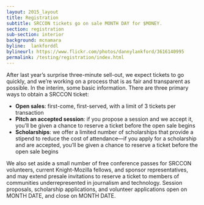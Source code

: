 ```yaml
---
layout: 2015_layout
title: Registration
subtitle: SRCCON tickets go on sale MONTH DAY for $MONEY.
section: registration
sub-section: interior
background: mcnamara
byline:  lankforddl
bylineurl: https://www.flickr.com/photos/dannylankford/3616140995
permalink: /testing/registration/index.html
---
```

After last year’s surprise three-minute sell-out, we expect tickets to go quickly, and we’re working on a process that is as fair and transparent as possible. In the interim, some basic information. There are three primary ways to obtain a SRCCON ticket:

* **Open sales**: first-come, first-served, with a limit of 3 tickets per transaction
* **Pitch an accepted session**: if you propose a session and we accept it, you’ll be given a chance to reserve a ticket before the open sale begins
* **Scholarships**: we offer a limited number of scholarships that provide a stipend to reduce the cost of attendance—if you apply for a scholarship and are accepted, you’ll be given a chance to reserve a ticket before the open sale begins

We also set aside a small number of free conference passes for SRCCON volunteers, current Knight-Mozilla fellows, and sponsor representatives, and may extend presale invitations to reserve a ticket to members of communities underrepresented in journalism and technology. Session proposals, scholarship applications, and volunteer applications open on MONTH DATE, and close on MONTH DATE.
